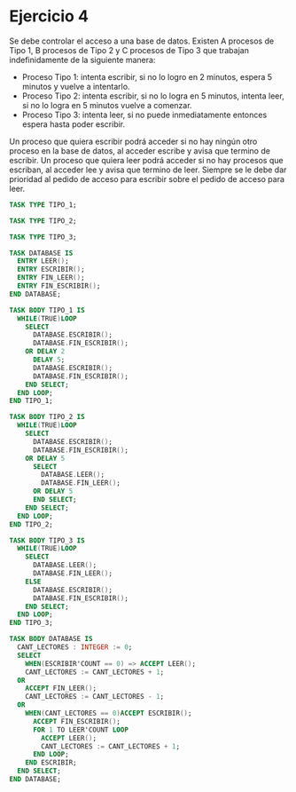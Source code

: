 # Ejercicio 4

Se debe controlar el acceso a una base de datos. Existen A procesos de Tipo 1, B procesos de Tipo 2 y C procesos de Tipo 3 que trabajan indefinidamente de la siguiente manera:

* Proceso Tipo 1: intenta escribir, si no lo logro en 2 minutos, espera 5 minutos y vuelve a intentarlo.
* Proceso Tipo 2: intenta escribir, si no lo logra en 5 minutos, intenta leer, si no lo logra en 5 minutos vuelve a comenzar.
* Proceso Tipo 3: intenta leer, si no puede inmediatamente entonces espera hasta poder escribir.

Un proceso que quiera escribir podrá acceder si no hay ningún otro proceso en la base de datos, al acceder escribe y avisa que termino de escribir. Un proceso que quiera leer podrá acceder si no hay procesos que escriban, al acceder lee y avisa que termino de leer. Siempre se le debe dar prioridad al pedido de acceso para escribir sobre el pedido de acceso para leer.

```ada
TASK TYPE TIPO_1;

TASK TYPE TIPO_2;

TASK TYPE TIPO_3;

TASK DATABASE IS
  ENTRY LEER();
  ENTRY ESCRIBIR();
  ENTRY FIN_LEER();
  ENTRY FIN_ESCRIBIR();
END DATABASE;

TASK BODY TIPO_1 IS
  WHILE(TRUE)LOOP
    SELECT
      DATABASE.ESCRIBIR();
      DATABASE.FIN_ESCRIBIR();
    OR DELAY 2
      DELAY 5;
      DATABASE.ESCRIBIR();
      DATABASE.FIN_ESCRIBIR();
    END SELECT;
  END LOOP;
END TIPO_1;

TASK BODY TIPO_2 IS
  WHILE(TRUE)LOOP
    SELECT
      DATABASE.ESCRIBIR();
      DATABASE.FIN_ESCRIBIR();
    OR DELAY 5
      SELECT
        DATABASE.LEER();
        DATABASE.FIN_LEER();
      OR DELAY 5
      END SELECT;
    END SELECT;  
  END LOOP;
END TIPO_2;

TASK BODY TIPO_3 IS
  WHILE(TRUE)LOOP
    SELECT
      DATABASE.LEER();
      DATABASE.FIN_LEER();
    ELSE
      DATABASE.ESCRIBIR();
      DATABASE.FIN_ESCRIBIR();
    END SELECT;
  END LOOP;
END TIPO_3;

TASK BODY DATABASE IS
  CANT_LECTORES : INTEGER := 0;
  SELECT
    WHEN(ESCRIBIR'COUNT == 0) => ACCEPT LEER();
    CANT_LECTORES := CANT_LECTORES + 1;
  OR
    ACCEPT FIN_LEER();
    CANT_LECTORES := CANT_LECTORES - 1;
  OR
    WHEN(CANT_LECTORES == 0)ACCEPT ESCRIBIR();
      ACCEPT FIN_ESCRIBIR();
      FOR 1 TO LEER'COUNT LOOP
        ACCEPT LEER();
        CANT_LECTORES := CANT_LECTORES + 1;
      END LOOP;
    END ESCRIBIR;
  END SELECT;
END DATABASE;
```

